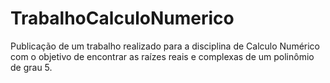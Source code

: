# TrabalhoCalculoNumerico
Publicação de um trabalho realizado para a disciplina de Calculo Numérico com o objetivo de encontrar as raízes reais e complexas de um polinômio de grau 5.
